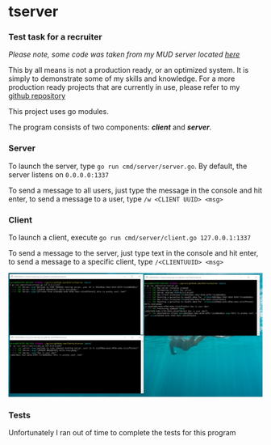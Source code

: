 # tserver
### Test task for a recruiter

_Please note, some code was taken from my MUD server located [here](https://github.com/Entrio/aeonofstrife/tree/master/game)_

This by all means is not a production ready, or an optimized system. It is simply to demonstrate some of my skills and knowledge. For a more production ready projects that are currently in use, please refer to my [github repository](https://github.com/Entrio/aeonofstrife) 

This project uses go modules.

The program consists of two components: **_client_** and **_server_**.

### Server
To launch the server, type `go run cmd/server/server.go`. By default, the server listens on `0.0.0.0:1337`

To send a message to all users, just type the message in the console and hit enter, to send a message to a user, type `/w <CLIENT UUID> <msg>`

### Client
To launch a client, execute `go run cmd/server/client.go 127.0.0.1:1337`

To send a message to the server, just type text in the console and hit enter, to send a message to a specific client, type `/<CLIENTUUID> <msg>`


![Application demo!](demo.jpg "San Juan Mountains")

### Tests
Unfortunately I ran out of time to complete the tests for this program